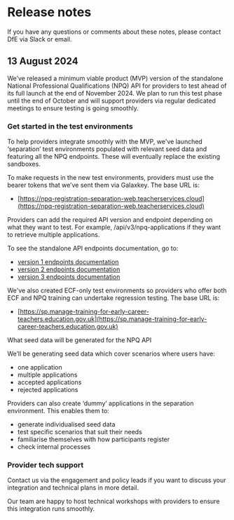 # Release notes

If you have any questions or comments about these notes, please contact DfE via Slack or email.

## 13 August 2024 

We’ve released a minimum viable product (MVP) version of the standalone National Professional Qualifications (NPQ) API for providers to test ahead of its full launch at the end of November 2024. We plan to run this test phase until the end of October and will support providers via regular dedicated meetings to ensure testing is going smoothly. 

### Get started in the test environments 

To help providers integrate smoothly with the MVP, we've launched ‘separation’ test environments populated with relevant seed data and featuring all the NPQ endpoints. These will eventually replace the existing sandboxes.  

To make requests in the new test environments, providers must use the bearer tokens that we’ve sent them via Galaxkey. The base URL is:  

- [https://npq-registration-separation-web.teacherservices.cloud](https://npq-registration-separation-web.teacherservices.cloud)

Providers can add the required API version and endpoint depending on what they want to test. For example, /api/v3/npq-applications if they want to retrieve multiple applications.  

To see the standalone API endpoints documentation, go to:  

- [version 1 endpoints documentation](https://npq-registration-separation-web.teacherservices.cloud/api/docs/v1)
- [version 2 endpoints documentation](https://npq-registration-separation-web.teacherservices.cloud/api/docs/v2)
- [version 3 endpoints documentation](https://npq-registration-separation-web.teacherservices.cloud/api/docs/v3)

We've also created ECF-only test environments so providers who offer both ECF and NPQ training can undertake regression testing. The base URL is: 

- [https://sp.manage-training-for-early-career-teachers.education.gov.uk](https://sp.manage-training-for-early-career-teachers.education.gov.uk)

What seed data will be generated for the NPQ API  

We’ll be generating seed data which cover scenarios where users have:  

- one application 
- multiple applications 
- accepted applications 
- rejected applications  

Providers can also create ‘dummy’ applications in the separation environment. This enables them to: 

- generate individualised seed data 
- test specific scenarios that suit their needs 
- familiarise themselves with how participants register 
- check internal processes  

### Provider tech support 

Contact us via the engagement and policy leads if you want to discuss your integration and technical plans in more detail. 

Our team are happy to host technical workshops with providers to ensure this integration runs smoothly.

